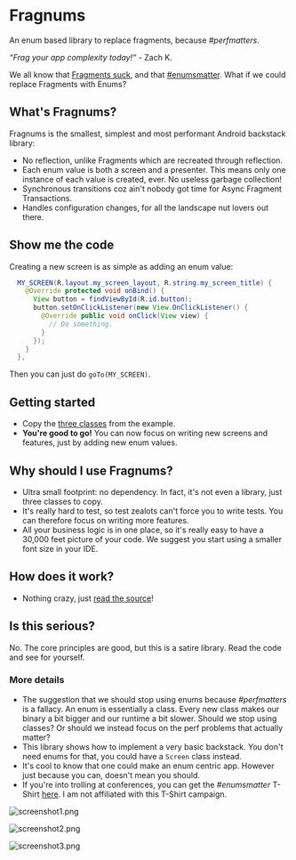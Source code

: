 # Fragnums

An enum based library to replace fragments, because *#perfmatters*.

*“Frag your app complexity today!”* - Zach K.

We all know that [Fragments suck](https://corner.squareup.com/2014/10/advocating-against-android-fragments.html), and that [#enumsmatter](https://twitter.com/hashtag/enumsmatter). What if we could replace Fragments with Enums?

## What's Fragnums?

Fragnums is the smallest, simplest and most performant Android backstack library:

* No reflection, unlike Fragments which are recreated through reflection.
* Each enum value is both a screen and a presenter. This means only one instance of each value is created, ever. No useless garbage collection!
* Synchronous transitions coz ain't nobody got time for Async Fragment Transactions.
* Handles configuration changes, for all the landscape nut lovers out there.

## Show me the code

Creating a new screen is as simple as adding an enum value:

```java
  MY_SCREEN(R.layout.my_screen_layout, R.string.my_screen_title) {
    @Override protected void onBind() {
      View button = findViewById(R.id.button);
      button.setOnClickListener(new View.OnClickListener() {
        @Override public void onClick(View view) {
          // Do something.
        }
      });
    }
  },
```

Then you can just do `goTo(MY_SCREEN)`.

## Getting started

* Copy the [three classes](https://github.com/pyricau/fragnums/tree/master/app/src/main/java/com/example/fragnums) from the example.
* **You're good to go!** You can now focus on writing new screens and features, just by adding new enum values.

## Why should I use Fragnums?

* Ultra small footprint: no dependency. In fact, it's not even a library, just three classes to copy.
* It's really hard to test, so test zealots can't force you to write tests. You can therefore focus on writing more features.
* All your business logic is in one place, so it's really easy to have a 30,000 feet picture of your code. We suggest you start using a smaller font size in your IDE.

## How does it work?

* Nothing crazy, just [read the source](https://github.com/pyricau/fragnums/tree/master/app/src/main/java/com/example/fragnums)!

## Is this serious?

No. The core principles are good, but this is a satire library. Read the code and see for yourself.

### More details

* The suggestion that we should stop using enums because *#perfmatters* is a fallacy. An enum is essentially a class. Every new class makes our binary a bit bigger and our runtime a bit slower. Should we stop using classes? Or should we instead focus on the perf problems that actually matter?
* This library shows how to implement a very basic backstack. You don't need enums for that, you could have a `Screen` class instead.
* It's cool to know that one could make an enum centric app. However just because you can, doesn't mean you should.
* If you're into trolling at conferences, you can get the *#enumsmatter* T-Shirt [here](https://teespring.com/enumsmatter). I am not affiliated with this T-Shirt campaign.

![screenshot1.png](assets/screenshot1.png)

![screenshot2.png](assets/screenshot2.png)

![screenshot3.png](assets/screenshot3.png)

